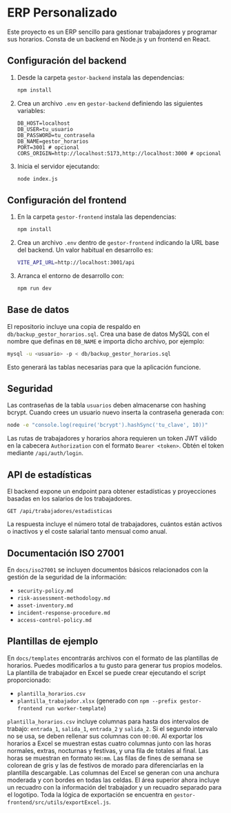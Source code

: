 # ERP Personalizado

Este proyecto es un ERP sencillo para gestionar trabajadores y programar sus horarios. Consta de un backend en Node.js y un frontend en React.

## Configuración del backend

1. Desde la carpeta `gestor-backend` instala las dependencias:
   ```bash
   npm install
   ```
2. Crea un archivo `.env` en `gestor-backend` definiendo las siguientes variables:
   ```env
   DB_HOST=localhost
   DB_USER=tu_usuario
   DB_PASSWORD=tu_contraseña
   DB_NAME=gestor_horarios
   PORT=3001 # opcional
   CORS_ORIGIN=http://localhost:5173,http://localhost:3000 # opcional
   ```
3. Inicia el servidor ejecutando:
   ```bash
   node index.js
   ```

## Configuración del frontend

1. En la carpeta `gestor-frontend` instala las dependencias:
   ```bash
   npm install
   ```
2. Crea un archivo `.env` dentro de `gestor-frontend` indicando la URL base del
   backend. Un valor habitual en desarrollo es:
   ```bash
   VITE_API_URL=http://localhost:3001/api
   ```
3. Arranca el entorno de desarrollo con:
   ```bash
   npm run dev
   ```

## Base de datos

El repositorio incluye una copia de respaldo en `db/backup_gestor_horarios.sql`. Crea una base de datos MySQL con el nombre que definas en `DB_NAME` e importa dicho archivo, por ejemplo:
```bash
mysql -u <usuario> -p < db/backup_gestor_horarios.sql
```
Esto generará las tablas necesarias para que la aplicación funcione.

## Seguridad

Las contraseñas de la tabla `usuarios` deben almacenarse con hashing bcrypt. Cuando crees un usuario nuevo inserta la contraseña generada con:

```bash
node -e "console.log(require('bcrypt').hashSync('tu_clave', 10))"
```

Las rutas de trabajadores y horarios ahora requieren un token JWT válido en la cabecera `Authorization` con el formato `Bearer <token>`. Obtén el token mediante `/api/auth/login`.

## API de estadísticas

El backend expone un endpoint para obtener estadísticas y proyecciones basadas en los salarios de los trabajadores.

```
GET /api/trabajadores/estadisticas
```

La respuesta incluye el número total de trabajadores, cuántos están activos o inactivos y el coste salarial tanto mensual como anual.

## Documentación ISO 27001

En `docs/iso27001` se incluyen documentos básicos relacionados con la gestión de la seguridad de la información:

- `security-policy.md`
- `risk-assessment-methodology.md`
- `asset-inventory.md`
- `incident-response-procedure.md`
- `access-control-policy.md`

## Plantillas de ejemplo

En `docs/templates` encontrarás archivos con el formato de las plantillas de horarios. Puedes modificarlos a tu gusto para generar tus propios modelos. La plantilla de trabajador en Excel se puede crear ejecutando el script proporcionado:

- `plantilla_horarios.csv`
- `plantilla_trabajador.xlsx` (generado con `npm --prefix gestor-frontend run worker-template`)

`plantilla_horarios.csv` incluye columnas para hasta dos intervalos de trabajo:
`entrada_1`, `salida_1`, `entrada_2` y `salida_2`.
Si el segundo intervalo no se usa, se deben rellenar sus columnas con `00:00`.
Al exportar los horarios a Excel se muestran estas cuatro columnas junto con las horas normales, extras, nocturnas y festivas, y una fila de totales al final.
Las horas se muestran en formato `HH:mm`. Las filas de fines de semana se colorean de gris y las de festivos de morado para diferenciarlas en la plantilla descargable.
Las columnas del Excel se generan con una anchura moderada y con bordes en todas las celdas. El área superior ahora incluye un recuadro con la información del trabajador y un recuadro separado para el logotipo. Toda la lógica de exportación se encuentra en `gestor-frontend/src/utils/exportExcel.js`.
